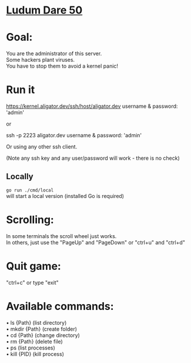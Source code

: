 # [Ludum Dare 50](https://ldjam.com/events/ludum-dare/50/kernel-panic)

# Goal:
You are the administrator of this server.                                                                             
Some hackers plant viruses.                                                                                           
You have to stop them to avoid a kernel panic!

# Run it
https://kernel.aligator.dev/ssh/host/aligator.dev
username & password: 'admin'

or

ssh -p 2223 aligator.dev
username & password: 'admin'

Or using any other ssh client.

(Note any ssh key and any user/password will work - there is no check)

## Locally
`go run ./cmd/local`  
will start a local version (installed Go is required)

# Scrolling:                                                                                                            
In some terminals the scroll wheel just works.                                                                        
In others, just use the "PageUp" and "PageDown" or "ctrl+u" and "ctrl+d"                                              
                                                                                                                      
# Quit game:                                                                                                            
"ctrl+c" or type "exit"                                                                                               
                                                                                                                      
# Available commands:                                                                                                   
• ls {Path}    (list directory)                                                                                       
• mkdir {Path} (create folder)                                                                                        
• cd {Path}    (change directory)                                                                                     
• rm {Path}    (delete file)                                                                                          
• ps           (list processes)                                                                                       
• kill {PID}   (kill process)
